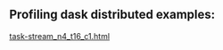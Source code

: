 ## Profiling dask distributed examples:

[task-stream_n4_t16_c1.html](task-stream_n4_t16_c1.html)


